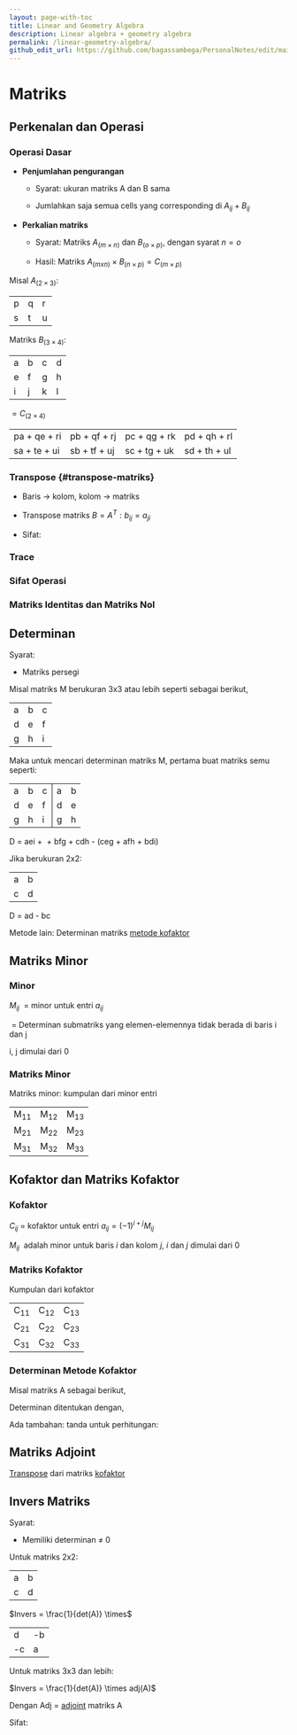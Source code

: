 ```yaml
---
layout: page-with-toc
title: Linear and Geometry Algebra
description: Linear algebra + geometry algebra
permalink: /linear-geometry-algebra/
github_edit_url: https://github.com/bagassambega/PersonalNotes/edit/main/_pages/linear-geometry-algebra.md
---
```

# Matriks

## Perkenalan dan Operasi

### Operasi Dasar

- **Penjumlahan pengurangan**

  - Syarat: ukuran matriks A dan B sama

  - Jumlahkan saja semua cells yang corresponding di $A_{ij} + B_{ij}$

- **Perkalian matriks**

  - Syarat: Matriks $A_{(m \times n)}$ dan $B_{(o \times p)}$, dengan syarat $n = o$

  - Hasil: Matriks $A_{(m x n)} \times B_{(n \times p)} = C_{(m \times p)}$

Misal $A_{(2 \times 3)}$:

<table>
<tr><td>p</td><td>q</td><td>r</td></tr>
<tr><td>s</td><td>t</td><td>u</td></tr>
</table>

Matriks $B_{(3 \times 4)}$:

<table>
<tr><td>a</td><td>b</td><td>c</td><td>d</td></tr>
<tr><td>e</td><td>f</td><td>g</td><td>h</td></tr>
<tr><td>i</td><td>j</td><td>k</td><td>l</td></tr>
</table>

$= C_{(2 \times 4)}$

<table>
<tr><td>pa + qe + ri</td><td>pb + qf + rj</td><td>pc + qg + rk</td><td>pd + qh + rl</td></tr>
<tr><td>sa + te + ui</td><td>sb + tf + uj</td><td>sc + tg + uk</td><td>sd + th + ul</td></tr>
</table>

### Transpose {#transpose-matriks}

- Baris → kolom, kolom → matriks

- Transpose matriks $B = A^T : b_{ij} = a_{ji}$

- Sifat:

### Trace

### Sifat Operasi

### Matriks Identitas dan Matriks Nol

## Determinan

Syarat:

- Matriks persegi

Misal matriks M berukuran 3x3 atau lebih seperti sebagai berikut,

<table>
<tr><td>a</td><td>b</td><td>c</td></tr>
<tr><td>d</td><td>e</td><td>f</td></tr>
<tr><td>g</td><td>h</td><td>i</td></tr>
</table>

Maka untuk mencari determinan matriks M, pertama buat matriks semu seperti:  
  
<table>
<tr><td>a</td><td>b</td><td style="border-right:solid 1px;">c</td><td>a</td><td>b</td></tr>
<tr><td>d</td><td>e</td><td style="border-right:solid 1px;">f</td><td>d</td><td>e</td></tr>
<tr><td>g</td><td>h</td><td style="border-right:solid 1px;">i</td><td>g</td><td>h</td></tr>
</table>

D = aei +  + bfg + cdh - (ceg + afh + bdi)

Jika berukuran 2x2:

<table>
<tr><td>a</td><td>b</td></tr>
<tr><td>c</td><td>d</td></tr>
</table>

D = ad - bc

Metode lain: Determinan matriks [metode kofaktor](https://docs.google.com/document/d/1IS3ZYiWKAOwm_tbL2iZwnQh6amLIpN1ZiSLYdkCY92o/edit?tab=t.67u77g919b2g#heading=h.yrxte4p4jvmz)

## Matriks Minor

### Minor

$M_{ij}$  = minor untuk entri $a_{ij}$

 = Determinan submatriks yang elemen-elemennya tidak berada di baris i dan j

i, j dimulai dari 0

### Matriks Minor

Matriks minor: kumpulan dari minor entri

<table>
<tr><td>M<sub>11</sub></td><td>M<sub>12</sub></td><td>M<sub>13</sub></td></tr>
<tr><td>M<sub>21</sub></td><td>M<sub>22</sub></td><td>M<sub>23</sub></td></tr>
<tr><td>M<sub>31</sub></td><td>M<sub>32</sub></td><td>M<sub>33</sub></td></tr>
</table>

## Kofaktor dan Matriks Kofaktor

### Kofaktor

$C_{ij}$ = kofaktor untuk entri $a_{ij} = (-1)^{i+j} M_{ij}$

$M_{ij}$  adalah minor untuk baris *i* dan kolom *j*, *i* dan *j* dimulai dari 0

### Matriks Kofaktor

Kumpulan dari kofaktor

<table>
<tr><td>C<sub>11</sub></td><td>C<sub>12</sub></td><td>C<sub>13</sub></td></tr>
<tr><td>C<sub>21</sub></td><td>C<sub>22</sub></td><td>C<sub>23</sub></td></tr>
<tr><td>C<sub>31</sub></td><td>C<sub>32</sub></td><td>C<sub>33</sub></td></tr>
</table>

### Determinan Metode Kofaktor

Misal matriks A sebagai berikut,

Determinan ditentukan dengan,

Ada tambahan: tanda untuk perhitungan:  

## Matriks Adjoint

[Transpose](https://docs.google.com/document/d/1IS3ZYiWKAOwm_tbL2iZwnQh6amLIpN1ZiSLYdkCY92o/edit?tab=t.67u77g919b2g#heading=h.6dd7bg3g04hu) dari matriks [kofaktor](#matriks-kofaktor)

## Invers Matriks

Syarat:

- Memiliki determinan ≠ 0

Untuk matriks 2x2:

<table>
<tr><td>a</td><td>b</td></tr>
<tr><td>c</td><td>d</td></tr>
</table>

$Invers = \frac{1}{det(A)} \times$

<table>
<tr><td>d</td><td>-b</td></tr>
<tr><td>-c</td><td>a</td></tr>
</table>

Untuk matriks 3x3 dan lebih:

$Invers = \frac{1}{det(A)} \times adj(A)$

Dengan Adj = [adjoint](#matriks-adjoint) matriks A

Sifat:
